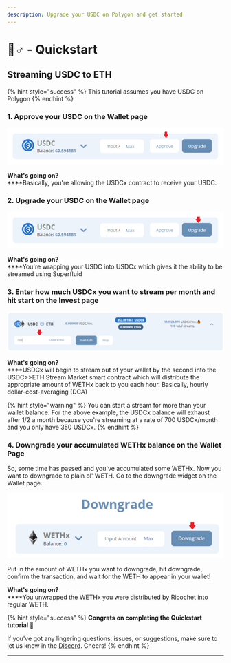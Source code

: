 ```yaml
---
description: Upgrade your USDC on Polygon and get started
---
```


# 🏃♂ - Quickstart

## Streaming USDC to ETH

{% hint style="success" %}
This tutorial assumes you have USDC on Polygon
{% endhint %}

### 1. Approve your USDC on the Wallet page

![](../.gitbook/assets/approve.png)

**What's going on?** \
****Basically, you're allowing the USDCx contract to receive your USDC.

### 2. Upgrade your USDC on the Wallet page

![](../.gitbook/assets/upgrade.png)

**What's going on?**\
****You're wrapping your USDC into USDCx which gives it the ability to be streamed using Superfluid

### 3. Enter how much USDCx you want to stream per month and hit start on the Invest page

![](<../.gitbook/assets/stream (1).png>)

**What's going on?**\
****USDCx will begin to stream out of your wallet by the second into the USDC>>ETH Stream Market smart contract which will distribute the appropriate amount of WETHx back to you each hour. Basically, hourly dollar-cost-averaging (DCA)

{% hint style="warning" %}
You can start a stream for more than your wallet balance. For the above example, the USDCx balance will exhaust after 1/2 a month because you're streaming at a rate of 700 USDCx/month and you only have 350 USDCx.
{% endhint %}

### **4. Downgrade your accumulated WETHx balance on the Wallet Page**

So, some time has passed and you've accumulated some WETHx. Now you want to downgrade to plain ol' WETH. Go to the downgrade widget on the Wallet page.

![](<../.gitbook/assets/downgrade (1).png>)

Put in the amount of WETHx you want to downgrade, hit downgrade, confirm the transaction, and wait for the WETH to appear in your wallet!

**What's going on?**\
****You unwrapped the WETHx you were distributed by Ricochet into regular WETH.

{% hint style="success" %}
**Congrats on completing the Quickstart tutorial 🥳**

If you've got any lingering questions, issues, or suggestions, make sure to let us know in the [Discord](https://discord.com/invite/egu4FZbPBM). Cheers!
{% endhint %}

****
